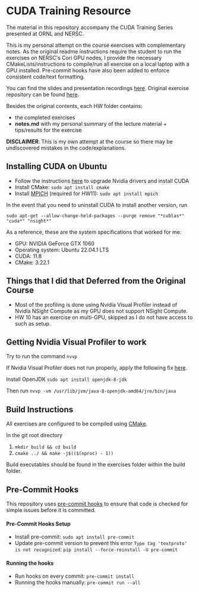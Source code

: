 # CUDA Training Resource

The material in this repository accompany the CUDA Training Series presented at ORNL and NERSC.

This is my personal attempt on the course exercises with complementary notes. As the original readme instructions require the student to run the exercises on NERSC's Cori GPU nodes, I provide the necessary CMakeLists/instructions to compile/run all exercise on a local laptop with a GPU installed. Pre-commit hooks have also been added to enforce consistent code/text formatting.

You can find the slides and presentation recordings [here](https://www.olcf.ornl.gov/cuda-training-series/).
Original exercise repository can be found [here](https://github.com/olcf/cuda-training-series).

Besides the original contents, each HW folder contains:
- the completed exercises
- **notes\.md** with my personal summary of the lecture material + tips/results for the exercise

**DISCLAIMER**: This is my own attempt at the course so there may be undiscovered mistakes in the code/explanations.

## Installing CUDA on Ubuntu

- Follow the instructions [here](https://www.cherryservers.com/blog/install-cuda-ubuntu) to upgrade Nvidia drivers and install CUDA
- Install CMake: `sudo apt install cmake`
- Install [MPICH](https://www.mpich.org/) (required for HW11): `sudo apt install mpich`

In the event that you need to uninstall CUDA to install another version, run
```shell
sudo apt-get --allow-change-held-packages --purge remove "*cublas*" "cuda*" "nsight*"
```

As a reference, these are the system specifications that worked for me:
- GPU: NVIDIA GeForce GTX 1060
- Operating system: Ubuntu 22.04.1 LTS
- CUDA: 11.8
- CMake: 3.22.1

## Things that I did that Deferred from the Original Course

- Most of the profiling is done using Nvidia Visual Profiler instead of Nvidia NSight Compute as my GPU does not support NSight Compute.
- HW 10 has an exercise on multi-GPU, skipped as I do not have access to such as setup.

## Getting Nvidia Visual Profiler to work

Try to run the command `nvvp`

If Nvidia Visual Profiler does not run properly, apply the following fix [here](https://askubuntu.com/questions/1472456/cannot-open-nvidia-visualizer-profilernvvp).

Install OpenJDK
`sudo apt install openjdk-8-jdk`

Then run
`nvvp -vm /usr/lib/jvm/java-8-openjdk-amd64/jre/bin/java`

## Build Instructions

All exercises are configured to be compiled using [CMake](https://cmake.org/cmake/help/latest/guide/tutorial/index.html).

In the git root directory

1. `mkdir build && cd build`
2. `cmake ../ && make -j$(($(nproc) - 1))`

Build executables should be found in the exercises folder within the build folder.

## Pre-Commit Hooks

This repository uses [pre-commit hooks](https://pre-commit.com/) to ensure that code is checked for simple issues before it is committed.

#### Pre-Commit Hooks Setup

* Install pre-commit: `sudo apt install pre-commit`
* Update pre-commit version to prevent this error `Type tag 'textproto' is not recognized`: `pip install --force-reinstall -U pre-commit`

#### Running the hooks

* Run hooks on every commit: `pre-commit install`
* Running the hooks manually: `pre-commit run --all`
